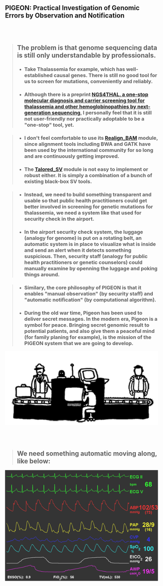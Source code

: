 
## PIGEON: Practical Investigation of Genomic Errors by Observation and Notification

<br/><br/>

> ## The problem is that genome sequencing data is still only understandable by professionals.   
> - ### Take Thalassemia for example, which has well-established causal genes. There is still no good tool for us to screen for mutations, conveniently and reliably.
> - ### Although there is a preprint [NGS4THAL, a one-stop molecular diagnosis and carrier screening tool for thalassemia and other hemoglobinopathies by next-generation sequencing](https://www.researchsquare.com/article/rs-542196/v1), I personally feel that it is still not user-friendly nor practically adoptable to be a "one-stop" tool, yet.

> - ### I don't feel comfortable to use its [Realign_BAM](https://github.com/JavenCao) module, since alignment tools including BWA and GATK have been used by the international community for so long and are continuously getting improved.
> - ### The [Talored_SV](https://github.com/JavenCao) module is not easy to implement or robust either. It is simply a combination of a bunch of existing black-box SV tools. 

> - ### Instead, we need to build something transparent and usable so that public health practitioners could get better involved in screening for genetic mutations for thalassemia, we need a system like that used for security check in the airport.
> - ### In the airport security check system, the luggage (analogy for genome) is put on a rotating belt, an automatic system is in place to visualize what is inside and send an alert when it detects something suspicious. Then, security staff (analogy for public health practitioners or genetic counselors) could manually examine by openning the luggage and poking things around.

> - ### Similary, the core philosophy of PIGEON is that it enables "manual observation" (by security staff) and "automatic notification" (by computational algorithm). 
> - ### During the old war time, Pigeon has been used to deliver secret messages. In the modern era, Pigeon is a symbol for peace. Bringing secret genomic result to potential patients, and also give them a peaceful mind (for family planing for example), is the mission of the PIGEON system that we are going to develop.  

![security](./images/security.gif)

<br/><br/>  


> ## We need something automatic moving along, like below:

![ECG](./images/ecg.gif)

<br/><br/>   